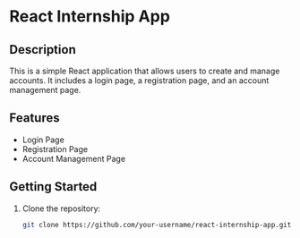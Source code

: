 # React Internship App

## Description

This is a simple React application that allows users to create and manage accounts. It includes a login page, a registration page, and an account management page.

## Features

- Login Page
- Registration Page
- Account Management Page

## Getting Started

1. Clone the repository:
   ```bash
   git clone https://github.com/your-username/react-internship-app.git
